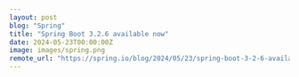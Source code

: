 ```yaml
---
layout: post
blog: "Spring"
title: "Spring Boot 3.2.6 available now"
date: 2024-05-23T00:00:00Z
image: images/spring.png
remote_url: "https://spring.io/blog/2024/05/23/spring-boot-3-2-6-available-now"
---
```

